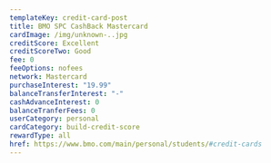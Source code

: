 ```yaml
---
templateKey: credit-card-post
title: BMO SPC CashBack Mastercard
cardImage: /img/unknown-..jpg
creditScore: Excellent
creditScoreTwo: Good
fee: 0
feeOptions: nofees
network: Mastercard
purchaseInterest: "19.99"
balanceTransferInterest: "-"
cashAdvanceInterest: 0
balanceTranferFees: 0
userCategory: personal
cardCategory: build-credit-score
rewardType: all
href: https://www.bmo.com/main/personal/students/#credit-cards
---
```

